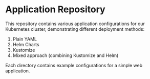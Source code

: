 # Application Repository

This repository contains various application configurations for our Kubernetes cluster, demonstrating different deployment methods:

1. Plain YAML
2. Helm Charts
3. Kustomize
4. Mixed approach (combining Kustomize and Helm)

Each directory contains example configurations for a simple web application.
